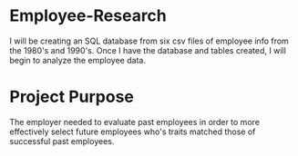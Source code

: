 # Employee-Research
I will be creating an SQL database from six csv files of employee info from the 1980's and 1990's.
Once I have the database and tables created, I will begin to analyze the employee data. 

# Project Purpose
The employer needed to evaluate past employees in order to more effectively select future employees who's traits matched those of successful past employees.
